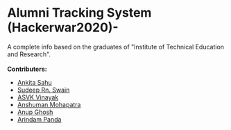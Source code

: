 # Alumni Tracking System (Hackerwar2020)-
  A complete info based on the graduates of "Institute of Technical Education and Research".<br /><br />
   **Contributers:**
 - [Ankita Sahu](https://github.com/sahua3228)
 - [Sudeep Rn. Swain](https://github.com/Sudeep25022000)
 - [ASVK Vinayak](https://github.com/ASVKVINAYAK)
 - [Anshuman Mohapatra](https://github.com/amohapatra123)
 - [Anup Ghosh](https://github.com/AnupGhosh2605) 
 - [Arindam Panda](https://github.com/amohapatra123)
 
 
